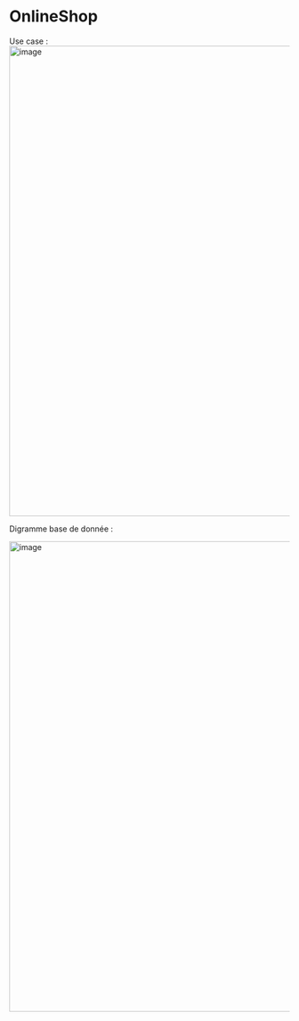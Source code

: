 # OnlineShop


Use case : 
<img width="844" alt="image" src="https://user-images.githubusercontent.com/63260058/229286354-43168718-1e5f-48a6-a4af-4c3feb73e561.png">

Digramme base de donnée : 

<img width="844" alt="image" src="https://user-images.githubusercontent.com/63260058/229302821-9de91ede-0f3a-4035-96c8-d9f163ea5ca2.png">


